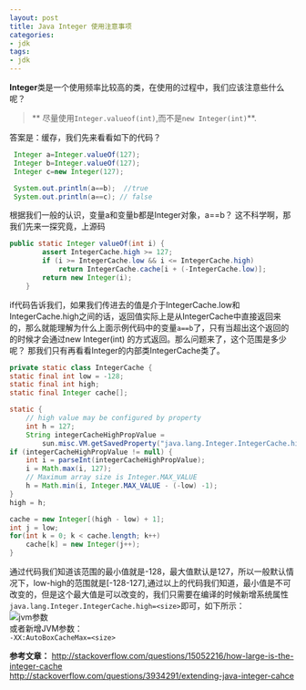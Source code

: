 ```yaml
---
layout: post
title: Java Integer 使用注意事项
categories:
- jdk
tags:
- jdk
---
```



**Integer**类是一个使用频率比较高的类，在使用的过程中，我们应该注意些什么呢？

>** 尽量使用`Integer.valueof(int)`,而不是`new Integer(int)`**.

答案是：缓存，我们先来看看如下的代码？

```java
 Integer a=Integer.valueOf(127);
 Integer b=Integer.valueOf(127);
 Integer c=new Integer(127);

 System.out.println(a==b);  //true
 System.out.println(a==c); // false
```

根据我们一般的认识，变量a和变量b都是Integer对象，a==b？ 这不科学啊，那我们先来一探究竟，上源码

```java
public static Integer valueOf(int i) {
        assert IntegerCache.high >= 127;
        if (i >= IntegerCache.low && i <= IntegerCache.high)
            return IntegerCache.cache[i + (-IntegerCache.low)];
        return new Integer(i);
    }
```

if代码告诉我们，如果我们传进去的值是介于IntegerCache.low和IntegerCache.high之间的话，返回值实际上是从IntegerCache中直接返回来的，那么就能理解为什么上面示例代码中的变量`a==b`了，只有当超出这个返回的的时候才会通过new Integer(int) 的方式返回。那么问题来了，这个范围是多少呢？ 那我们只有再看看Integer的内部类IntegerCache类了。

```java
private static class IntegerCache {
static final int low = -128;
static final int high;
static final Integer cache[];

static {
    // high value may be configured by property
    int h = 127;
    String integerCacheHighPropValue =
        sun.misc.VM.getSavedProperty("java.lang.Integer.IntegerCache.high");
if (integerCacheHighPropValue != null) {
    int i = parseInt(integerCacheHighPropValue);
    i = Math.max(i, 127);
    // Maximum array size is Integer.MAX_VALUE
    h = Math.min(i, Integer.MAX_VALUE - (-low) -1);
}
high = h;

cache = new Integer[(high - low) + 1];
int j = low;
for(int k = 0; k < cache.length; k++)
    cache[k] = new Integer(j++);
}
```

通过代码我们知道该范围的最小值就是-128，最大值默认是127，所以一般默认情况下，low-high的范围就是[-128-127],通过以上的代码我们知道，最小值是不可改变的，但是这个最大值是可以改变的，我们只需要在编译的时候新增系统属性 `java.lang.Integer.IntegerCache.high=<size>`即可，如下所示：  
![jvm参数](http://wentaotang.qiniudn.com/jvm-D.png)  
或者新增JVM参数：  
`-XX:AutoBoxCacheMax=<size>`  


**参考文章：**
http://stackoverflow.com/questions/15052216/how-large-is-the-integer-cache   
http://stackoverflow.com/questions/3934291/extending-java-integer-cahce




